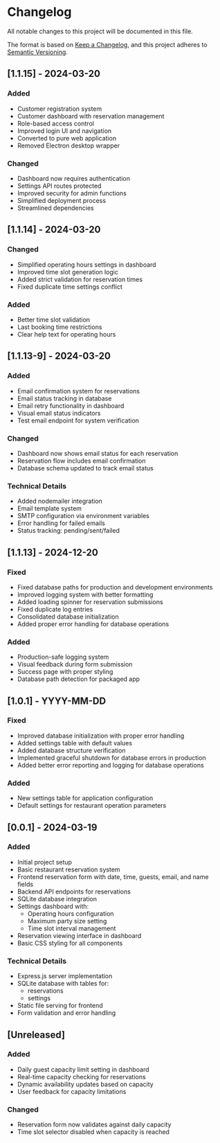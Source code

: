 # Changelog
All notable changes to this project will be documented in this file.

The format is based on [Keep a Changelog](https://keepachangelog.com/en/1.0.0/),
and this project adheres to [Semantic Versioning](https://semver.org/spec/v2.0.0.html).

## [1.1.15] - 2024-03-20
### Added
- Customer registration system
- Customer dashboard with reservation management
- Role-based access control
- Improved login UI and navigation
- Converted to pure web application
- Removed Electron desktop wrapper

### Changed
- Dashboard now requires authentication
- Settings API routes protected
- Improved security for admin functions
- Simplified deployment process
- Streamlined dependencies

## [1.1.14] - 2024-03-20
### Changed
- Simplified operating hours settings in dashboard
- Improved time slot generation logic
- Added strict validation for reservation times
- Fixed duplicate time settings conflict

### Added
- Better time slot validation
- Last booking time restrictions
- Clear help text for operating hours

## [1.1.13-9] - 2024-03-20
### Added
- Email confirmation system for reservations
- Email status tracking in database
- Email retry functionality in dashboard
- Visual email status indicators
- Test email endpoint for system verification

### Changed
- Dashboard now shows email status for each reservation
- Reservation flow includes email confirmation
- Database schema updated to track email status

### Technical Details
- Added nodemailer integration
- Email template system
- SMTP configuration via environment variables
- Error handling for failed emails
- Status tracking: pending/sent/failed

## [1.1.13] - 2024-12-20
### Fixed
- Fixed database paths for production and development environments
- Improved logging system with better formatting
- Added loading spinner for reservation submissions
- Fixed duplicate log entries
- Consolidated database initialization
- Added proper error handling for database operations

### Added
- Production-safe logging system
- Visual feedback during form submission
- Success page with proper styling
- Database path detection for packaged app

## [1.0.1] - YYYY-MM-DD
### Fixed
- Improved database initialization with proper error handling
- Added settings table with default values
- Added database structure verification
- Implemented graceful shutdown for database errors in production
- Added better error reporting and logging for database operations

### Added
- New settings table for application configuration
- Default settings for restaurant operation parameters

## [0.0.1] - 2024-03-19
### Added
- Initial project setup
- Basic restaurant reservation system
- Frontend reservation form with date, time, guests, email, and name fields
- Backend API endpoints for reservations
- SQLite database integration
- Settings dashboard with:
  - Operating hours configuration
  - Maximum party size setting
  - Time slot interval management
- Reservation viewing interface in dashboard
- Basic CSS styling for all components

### Technical Details
- Express.js server implementation
- SQLite database with tables for:
  - reservations
  - settings
- Static file serving for frontend
- Form validation and error handling 

## [Unreleased]
### Added
- Daily guest capacity limit setting in dashboard
- Real-time capacity checking for reservations
- Dynamic availability updates based on capacity
- User feedback for capacity limitations
### Changed
- Reservation form now validates against daily capacity
- Time slot selector disabled when capacity is reached